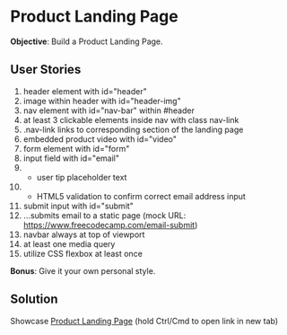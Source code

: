 # Product Landing Page

**Objective**: Build a Product Landing Page.

## User Stories
1. header element with id="header"
2. image within header with id="header-img"
3. nav element with id="nav-bar" within #header
4. at least 3 clickable elements inside nav with class nav-link
5. .nav-link links to corresponding section of the landing page
6. embedded product video with id="video"
7. form element with id="form"
8. input field with id="email"
9. + user tip placeholder text
10. + HTML5 validation to confirm correct email address input
11. submit input with id="submit"
12. ...submits email to a static page (mock URL: https://www.freecodecamp.com/email-submit)
13. navbar always at top of viewport
14. at least one media query
15. utilize CSS flexbox at least once

**Bonus**: Give it your own personal style.

## Solution
Showcase [Product Landing Page](https://html-preview.github.io/?url=https://github.com/Mephi78/freeCodeCamp/blob/main/1_ResponsiveWebdesign/1-4_LandingPage/index.html) (hold Ctrl/Cmd to open link in new tab)